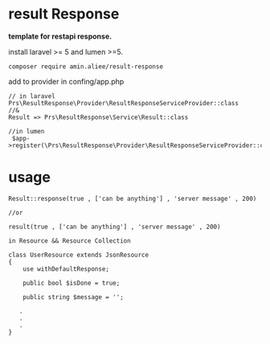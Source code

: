# result Response

**template for restapi response.**

install laravel >= 5 and lumen >=5.

```
composer require amin.aliee/result-response
```

add to provider in confing/app.php

```
// in laravel
Prs\ResultResponse\Provider\ResultResponseServiceProvider::class
//&
Result => Prs\ResultResponse\Service\Result::class

//in lumen
 $app->register(\Prs\ResultResponse\Provider\ResultResponseServiceProvider::class);

```

# usage

```
Result::response(true , ['can be anything'] , 'server message' , 200)

//or

result(true , ['can be anything'] , 'server message' , 200)

in Resource && Resource Collection

class UserResource extends JsonResource
{
    use withDefaultResponse;
    
    public bool $isDone = true;
    
    public string $message = '';
    
   .
   .
   .
}


```
